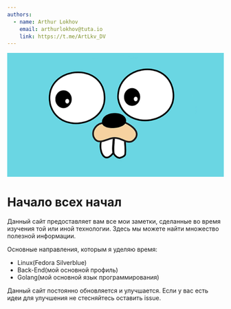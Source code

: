 ```yaml
---
authors:
  - name: Arthur Lokhov
    email: arthurlokhov@tuta.io
    link: https://t.me/ArtLkv_DV
---
```


![Маскот языка программирования Go](./uploads/square-gopher.png)

# Начало всех начал

Данный сайт предоставляет вам все мои заметки, сделанные во время изучения той или иной технологии.
Здесь мы можете найти множество полезной информации.

Основные направления, которым я уделяю время:

- Linux(Fedora Silverblue)
- Back-End(мой основной профиль)
- Golang(мой основной язык программирования)

Данный сайт постоянно обновляется и улучшается.
Если у вас есть идеи для улучшения не стесняйтесь оставить issue.
